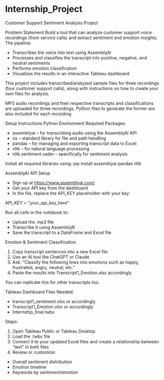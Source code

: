 # Internship_Project

Customer Support Sentiment Analysis Project

Problem Statement
Build a tool that can analyze customer support voice recordings (from service calls) and extract sentiment and emotion insights. The pipeline:
- Transcribes the voice into text using AssemblyAI
- Processes and classifies the transcript into positive, negative, and neutral sentiments
- Performs emotion classification
- Visualizes the results in an interactive Tableau dashboard

This project includes transcribed/analyzed sample files for three recordings (four customer support calls), along with instructions on how to create your own files for analysis.  

MP3 audio recordings and their respective transcripts and classifications are uploaded for three recordings. Python files to generate the former are also included for each recording. 

Setup Instructions
Python Environment
Required Packages:
- assemblyai – for transcribing audio using the AssemblyAI API
- os – standard library for file and path handling
- pandas – for managing and exporting transcript data to Excel
- nltk – for natural language processing
- nltk.sentiment.vader – specifically for sentiment analysis

Install all required libraries using:
pip install assemblyai pandas nltk

AssemblyAI API Setup
- Sign up at https://www.assemblyai.com/
- Get your API key from the dashboard
- In the file, replace the API_KEY placeholder with your key:

API_KEY = "your_api_key_here"

Run all cells in the notebook to:
- Upload the .mp3 file
- Transcribe it using AssemblyAI
- Save the transcript to a DataFrame and Excel file

Emotion & Sentiment Classification
1. Copy transcript sentences into a new Excel file
2. Use an AI tool like ChatGPT or Claude
3. Ask:
   “Classify the following lines into emotions such as happy, frustrated, angry, neutral, etc.”
4. Paste the results into Transcript1_Emotion.xlsx accordingly

You can replicate this for other transcripts too.


Tableau Dashboard
Files Needed:
- transcript1_sentiment.xlsx or accordingly 
- Transcript1_Emotion.xlsx or accordingly
- Internship_final.twbx

Steps:
1. Open Tableau Public or Tableau Desktop
2. Load the .twbx file
3. Connect it to your updated Excel files and create a relationship between “text” in both files
4. Review or customize:
- Overall sentiment distribution
- Emotion timeline
- Keywords by sentiment/emotion




